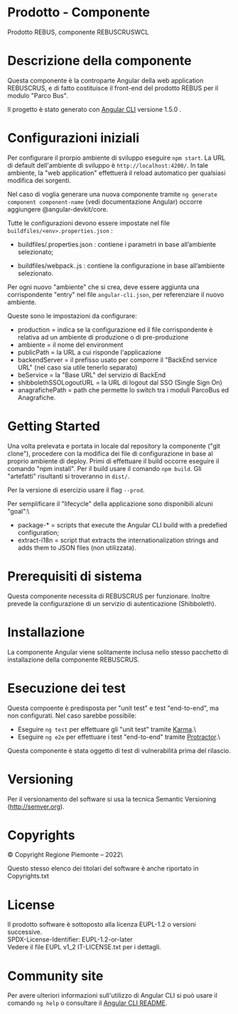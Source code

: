 # Prodotto - Componente

Prodotto REBUS, componente REBUSCRUSWCL

# Descrizione della componente

Questa componente è la controparte Angular della web application REBUSCRUS, e di fatto costituisce il front-end del prodotto REBUS per il modulo "Parco Bus".

Il progetto è stato generato con [Angular CLI](https://github.com/angular/angular-cli) versione 1.5.0 .

# Configurazioni iniziali

Per configurare il prorpio ambiente di sviluppo eseguire `npm start`.
La URL di default dell'ambiente di sviluppo è `http://localhost:4200/`.
In tale ambiente, la "web application" effettuerà il reload automatico per qualsiasi modifica dei sorgenti.

Nel caso di voglia generare una nuova componente tramite `ng generate component component-name` (vedi documentazione Angular) occorre aggiungere @angular-devkit/core.

Tutte le configurazioni devono essere impostate nel file `buildfiles/<env>.properties.json` :

- buildfiles/<env>.properties.json : contiene i parametri in base all’ambiente selezionato;

- buildfiles/webpack.<env>.js : contiene la configurazione in base all’ambiente selezionato.

Per ogni nuovo "ambiente" che si crea, deve essere aggiunta una corrispondente "entry" nel file `angular-cli.json`, per referenziare il nuovo ambiente.

Queste sono le impostazioni da configurare:
- production = indica se la configurazione ed il file corrispondente è relativa ad un ambiente di produzione o di pre-produzione
- ambiente = il nome del environment
- publicPath = la URL a cui risponde l'applicazione
- backendServer = il prefisso usato per comporre il "BackEnd service URL" (nel caso sia utile tenerlo separato)
- beService = la "Base URL" del servizio di BackEnd
- shibbolethSSOLogoutURL = la URL di logout dal SSO (Single Sign On)
- anagrafichePath = path che permette lo switch tra i moduli ParcoBus ed Anagrafiche.


# Getting Started
Una volta prelevata e portata in locale dal repository la componente ("git clone"), procedere con la modifica dei file di configurazione in base al proprio ambiente di deploy.
Primi di effettuare il build occorre eseguire il comando "npm install".
Per il build usare il comando `npm build`.
Gli "artefatti" risultanti si troveranno in `dist/`.

Per la versione di esercizio usare il flag `--prod`.

Per semplificare il "lifecycle" della applicazione sono disponibili alcuni "goal":\
- package-* = scripts that execute the Angular CLI build with a predefied configuration;
- extract-i18n = script that extracts the internationalization strings and adds them to JSON files (non utilizzata).

# Prerequisiti di sistema
Questa componente necessita di REBUSCRUS per funzionare.
Inoltre prevede la configurazione di un servizio di autenticazione (Shibboleth).

# Installazione

La componente Angular viene solitamente inclusa nello stesso pacchetto di installazione della componente REBUSCRUS.

# Esecuzione dei test
Questa compoente è predisposta per "unit test" e test "end-to-end", ma non configurati. Nel caso sarebbe possibile:
- Eseguire `ng test` per effettuare gli "unit test" tramite [Karma](https://karma-runner.github.io).\
- Eseguire `ng e2e` per effettuare i test "end-to-end" tramite [Protractor](http://www.protractortest.org/).\

Questa componente è stata oggetto di test di vulnerabilità prima del rilascio.

# Versioning
Per il versionamento del software si usa la tecnica Semantic Versioning (http://semver.org).

# Copyrights

© Copyright Regione Piemonte – 2022\

Questo stesso elenco dei titolari del software è anche riportato in Copyrights.txt 

# License
Il prodotto software è sottoposto alla licenza EUPL-1.2 o versioni successive.\
SPDX-License-Identifier: EUPL-1.2-or-later\
Vedere il file EUPL v1_2 IT-LICENSE.txt per i dettagli.

# Community site
Per avere ulteriori informazioni sull'utilizzo di Angular CLI si può usare il comando `ng help` o consultare il [Angular CLI README](https://github.com/angular/angular-cli/blob/master/README.md).
